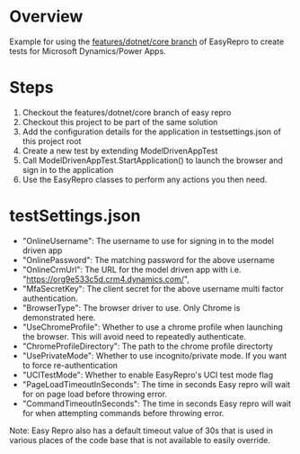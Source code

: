 # Overview
Example for using the [features/dotnet/core branch](https://github.com/microsoft/EasyRepro/tree/features/dotnet/core) of EasyRepro to create tests for Microsoft Dynamics/Power Apps. 

# Steps
1. Checkout the features/dotnet/core branch of easy repro
2. Checkout this project to be part of the same solution
3. Add the configuration details for the application in testsettings.json of this project root
4. Create a new test by extending ModelDrivenAppTest
5. Call ModelDrivenAppTest.StartApplication() to launch the browser and sign in to the application
6. Use the EasyRepro classes to perform any actions you then need.


# testSettings.json
- "OnlineUsername":  The username to use for signing in to the model driven app
- "OnlinePassword": The matching password for the above username
-    "OnlineCrmUrl": The URL for the model driven app with i.e. "https://org9e533c5d.crm4.dynamics.com/",
-    "MfaSecretKey": The client secret for the above username multi factor authentication.    
-    "BrowserType": The browser driver to use.  Only Chrome is demonstrated here.
-    "UseChromeProfile": Whether to use a chrome profile when launching the browser. This will avoid need to repeatedly authenticate.
-    "ChromeProfileDirectory": The path to the chrome profile directorty
-    "UsePrivateMode": Whether to use incognito/private mode.  If you want to force re-authentication
-    "UCITestMode": Whether to enable EasyRepro's UCI test mode flag
-    "PageLoadTimeoutInSeconds": The time in seconds Easy repro will wait for on page load before throwing error.  
-    "CommandTimeoutInSeconds": The time in seconds Easy repro will wait for when attempting commands before throwing error. 

Note: Easy Repro also has a default timeout value of 30s that is used in various places of the code base that is not available to easily override. 
